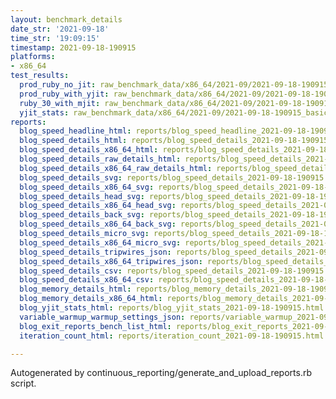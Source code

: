 ```yaml
---
layout: benchmark_details
date_str: '2021-09-18'
time_str: '19:09:15'
timestamp: 2021-09-18-190915
platforms:
- x86_64
test_results:
  prod_ruby_no_jit: raw_benchmark_data/x86_64/2021-09/2021-09-18-190915_basic_benchmark_prod_ruby_no_jit.json
  prod_ruby_with_yjit: raw_benchmark_data/x86_64/2021-09/2021-09-18-190915_basic_benchmark_prod_ruby_with_yjit.json
  ruby_30_with_mjit: raw_benchmark_data/x86_64/2021-09/2021-09-18-190915_basic_benchmark_ruby_30_with_mjit.json
  yjit_stats: raw_benchmark_data/x86_64/2021-09/2021-09-18-190915_basic_benchmark_yjit_stats.json
reports:
  blog_speed_headline_html: reports/blog_speed_headline_2021-09-18-190915.html
  blog_speed_details_html: reports/blog_speed_details_2021-09-18-190915.html
  blog_speed_details_x86_64_html: reports/blog_speed_details_2021-09-18-190915.x86_64.html
  blog_speed_details_raw_details_html: reports/blog_speed_details_2021-09-18-190915.raw_details.html
  blog_speed_details_x86_64_raw_details_html: reports/blog_speed_details_2021-09-18-190915.x86_64.raw_details.html
  blog_speed_details_svg: reports/blog_speed_details_2021-09-18-190915.svg
  blog_speed_details_x86_64_svg: reports/blog_speed_details_2021-09-18-190915.x86_64.svg
  blog_speed_details_head_svg: reports/blog_speed_details_2021-09-18-190915.head.svg
  blog_speed_details_x86_64_head_svg: reports/blog_speed_details_2021-09-18-190915.x86_64.head.svg
  blog_speed_details_back_svg: reports/blog_speed_details_2021-09-18-190915.back.svg
  blog_speed_details_x86_64_back_svg: reports/blog_speed_details_2021-09-18-190915.x86_64.back.svg
  blog_speed_details_micro_svg: reports/blog_speed_details_2021-09-18-190915.micro.svg
  blog_speed_details_x86_64_micro_svg: reports/blog_speed_details_2021-09-18-190915.x86_64.micro.svg
  blog_speed_details_tripwires_json: reports/blog_speed_details_2021-09-18-190915.tripwires.json
  blog_speed_details_x86_64_tripwires_json: reports/blog_speed_details_2021-09-18-190915.x86_64.tripwires.json
  blog_speed_details_csv: reports/blog_speed_details_2021-09-18-190915.csv
  blog_speed_details_x86_64_csv: reports/blog_speed_details_2021-09-18-190915.x86_64.csv
  blog_memory_details_html: reports/blog_memory_details_2021-09-18-190915.html
  blog_memory_details_x86_64_html: reports/blog_memory_details_2021-09-18-190915.x86_64.html
  blog_yjit_stats_html: reports/blog_yjit_stats_2021-09-18-190915.html
  variable_warmup_warmup_settings_json: reports/variable_warmup_2021-09-18-190915.warmup_settings.json
  blog_exit_reports_bench_list_html: reports/blog_exit_reports_2021-09-18-190915.bench_list.html
  iteration_count_html: reports/iteration_count_2021-09-18-190915.html

---
```

Autogenerated by continuous_reporting/generate_and_upload_reports.rb script.
